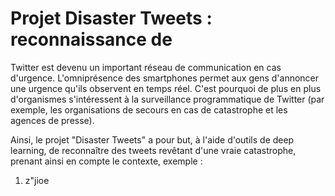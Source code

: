 # Projet Disaster Tweets : reconnaissance de 

Twitter est devenu un important réseau de communication en cas d'urgence. L'omniprésence des smartphones permet aux gens d'annoncer une urgence qu'ils observent en temps réel. C'est pourquoi de plus en plus d'organismes s'intéressent à la surveillance programmatique de Twitter (par exemple, les organisations de secours en cas de catastrophe et les agences de presse).

Ainsi, le projet "Disaster Tweets" a pour but, à l'aide d'outils de deep learning, de reconnaître des tweets revêtant d'une vraie catastrophe, prenant ainsi en compte le contexte, exemple :

<ol>
<li>z"jioe</li>
</ol>
